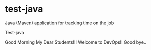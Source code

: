 # test-java
Java (Maven) application for tracking time on the job

Test-java

Good Morning My Dear Students!!! Welcome to DevOps!!
Good bye..
